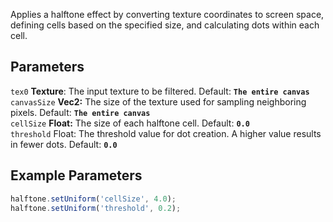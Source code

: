 Applies a halftone effect by converting texture coordinates to screen space, defining cells based on the specified size, and calculating dots within each cell.

## Parameters
`tex0` **Texture**: The input texture to be filtered. Default: **`The entire canvas`**
<br>
`canvasSize` **Vec2:** The size of the texture used for sampling neighboring pixels. Default: **`The entire canvas`**
<br>
`cellSize` **Float:** The size of each halftone cell. Default: **`0.0`**
<br>
`threshold` Float: The threshold value for dot creation. A higher value results in fewer dots. Default: **`0.0`**

## Example Parameters
```javascript hl_lines="1 2"
halftone.setUniform('cellSize', 4.0);
halftone.setUniform('threshold', 0.2);
```